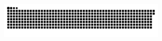 <picture>
  <source media="(prefers-color-scheme: dark)" srcset="https://raw.githubusercontent.com/MarineHakobyan/MarineHakobyan/20be880ba6c05deb63f4bda3df302bffa278b37a/github-contribution-grid-snake-dark.svg" />
  <source media="(prefers-color-scheme: light)" srcset="https://raw.githubusercontent.com/MarineHakobyan/MarineHakobyan/20be880ba6c05deb63f4bda3df302bffa278b37a/github-contribution-grid-snake.svg" />
  <img alt="github-snake" src="https://raw.githubusercontent.com/MarineHakobyan/MarineHakobyan/20be880ba6c05deb63f4bda3df302bffa278b37a/github-contribution-grid-snake-dark.svg" />
</picture>
